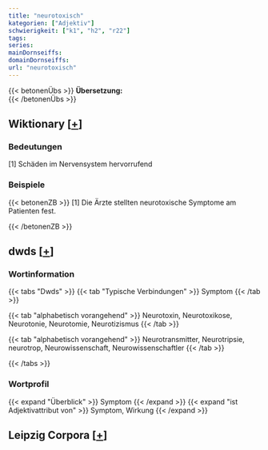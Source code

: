 ```yaml
---
title: "neurotoxisch"
kategorien: ["Adjektiv"]
schwierigkeit: ["k1", "h2", "r22"]
tags:
series:
mainDornseiffs:
domainDornseiffs:
url: "neurotoxisch"
---
```


{{< betonenÜbs >}}
**Übersetzung:**  
{{< /betonenÜbs >}}

## Wiktionary [[+](https://de.wiktionary.org/wiki/neurotoxisch)]

### Bedeutungen
[1] Schäden im Nervensystem hervorrufend  

### Beispiele
{{< betonenZB >}}
[1] Die Ärzte stellten neurotoxische Symptome am Patienten fest.  

{{< /betonenZB >}}


## dwds [[+](https://www.dwds.de/wb/neurotoxisch)]

### Wortinformation
{{< tabs "Dwds" >}}
{{< tab "Typische Verbindungen" >}}
Symptom
{{< /tab >}}

{{< tab "alphabetisch vorangehend" >}}
Neurotoxin, Neurotoxikose, Neurotonie, Neurotomie, Neurotizismus
{{< /tab >}}

{{< tab "alphabetisch vorangehend" >}}
Neurotransmitter, Neurotripsie, neurotrop, Neurowissenschaft, Neurowissenschaftler
{{< /tab >}}

{{< /tabs >}}

### Wortprofil
{{< expand "Überblick" >}} Symptom {{< /expand >}}
{{< expand "ist Adjektivattribut von" >}} Symptom, Wirkung {{< /expand >}}

## Leipzig Corpora [[+](https://corpora.uni-leipzig.de/en/res?word=neurotoxisch&corpusId=deu_newscrawl-public_2018)]

